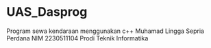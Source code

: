 # UAS_Dasprog
Program sewa kendaraan menggunakan c++ 
Muhamad Lingga Sepria Perdana 
NIM 2230511104
Prodi Teknik Informatika
